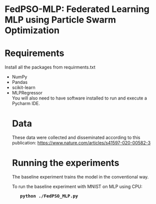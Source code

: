 #  FedPSO-MLP: Federated Learning MLP using Particle Swarm Optimization

# Requirements
Install all the packages from requirments.txt
<ul>
<li>NumPy
<li>Pandas
<li>scikit-learn
<li>MLPRegressor
</ol><br>
You will also need to have software installed to run and execute a Pycharm IDE.

# Data

These data were collected and disseminated according to this publication: https://www.nature.com/articles/s41597-020-00582-3

# Running the experiments
The baseline experiment trains the model in the conventional way.

To run the baseline experiment with MNIST on MLP using CPU:<br>
<pre><b> &nbsp; python ./FedPSO_MLP.py </b> </pre>

